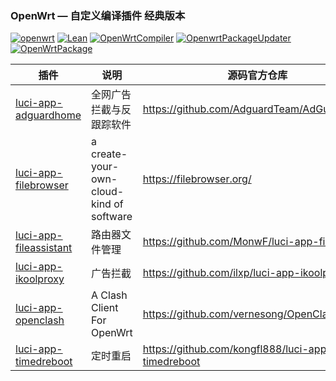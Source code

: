 ### OpenWrt — 自定义编译插件 经典版本

[![openwrt](https://img.shields.io/badge/source-openwrt-blue.svg?style=flat&logo=appveyor)](https://github.com/openwrt/openwrt) 
[![Lean](https://img.shields.io/badge/source-Lean-red.svg?style=flat&logo=appveyor)](https://github.com/coolsnowwolf/lede) 
[![OpenWrtCompiler ](https://img.shields.io/badge/OpenWrtCompiler-ghaner-red.svg?style=flat&logo=appveyor)](https://github.com/ghaner/OpenWrtCompiler) 
[![OpenwrtPackageUpdater](https://img.shields.io/badge/OpenwrtPackageUpdater-ghaner-blue.svg?style=flat&logo=appveyor)](https://github.com/ghaner/OpenwrtPackageUpdater)
[![OpenWrtPackage](https://img.shields.io/badge/OpenWrtPackage-ghaner-yellow.svg?style=flat&logo=appveyor)](https://github.com/ghaner/OpenWrtPackage)


| 插件                         | 说明                                                         | 源码官方仓库                                               |
| ---------------------------- | ------------------------------------------------------------ |------------------------------------------------------------|     
| [luci-app-adguardhome](https://github.com/kenzok8/openwrt-packages)|全网广告拦截与反跟踪软件| https://github.com/AdguardTeam/AdGuardHome|                                                  
| [luci-app-filebrowser](https://github.com/ghaner/OpenWrt-Packages)|a create-your-own-cloud-kind of software|https://filebrowser.org/|                                                      
| [luci-app-fileassistant](https://github.com/ghaner/OpenWrt-Packages)|路由器文件管理|https://github.com/MonwF/luci-app-filebrowser|
| [luci-app-ikoolproxy](https://github.com/ilxp/luci-app-ikoolproxy)|广告拦截|https://github.com/ilxp/luci-app-ikoolproxy| 
| [luci-app-openclash](https://github.com/vernesong/OpenClash)|A Clash Client For OpenWrt|https://github.com/vernesong/OpenClash|
| [luci-app-timedreboot](https://github.com/kongfl888/luci-app-timedreboot)|定时重启|https://github.com/kongfl888/luci-app-timedreboot|


